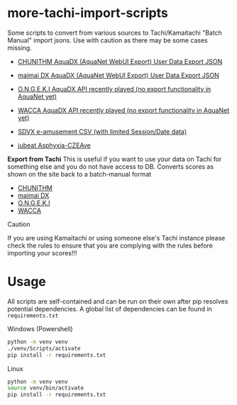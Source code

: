 # more-tachi-import-scripts
Some scripts to convert from various sources to Tachi/Kamaitachi "Batch Manual" import jsons.
Use with caution as there may be some cases missing.

- [CHUNITHM AquaDX (AquaNet WebUI Export) User Data Export JSON](./chuni/aquadx)
- [maimai DX AquaDX (AquaNet WebUI Export) User Data Export JSON](./mai2/aquadx)
- [O.N.G.E.K.I AquaDX API recently played (no export functionality in AquaNet yet)](./ongeki/aquadx)
- [WACCA AquaDX API recently played (no export functionality in AquaNet yet)](./wacca/aquadx)

- [SDVX e-amusement CSV (with limited Session/Date data)](./sdvx/eamuse_csv)
- [jubeat Asphyxia-CZEAve](./jubeat/asphyxia)

**Export from Tachi**
This is useful if you want to use your data on Tachi for something else and you do not have access to DB. Converts scores as shown on the site back to a batch-manual format
- [CHUNITHM](./chuni/tachi)
- [maimai DX](./mai2/tachi)
- [O.N.G.E.K.I](./ongeki/tachi)
- [WACCA](./wacca/tachi)


> [!CAUTION]
> If you are using Kamaitachi or using someone else's Tachi instance please check the rules to ensure that you are complying with the rules before importing your scores!!!

# Usage
All scripts are self-contained and can be run on their own after pip resolves potential dependencies. A global list of dependencies can be found in `requirements.txt`

Windows (Powershell)
```bash
python -m venv venv
./venv/Scripts/activate
pip install -r requirements.txt
```

Linux
```bash
python -m venv venv
source venv/bin/activate
pip install -r requirements.txt
```
